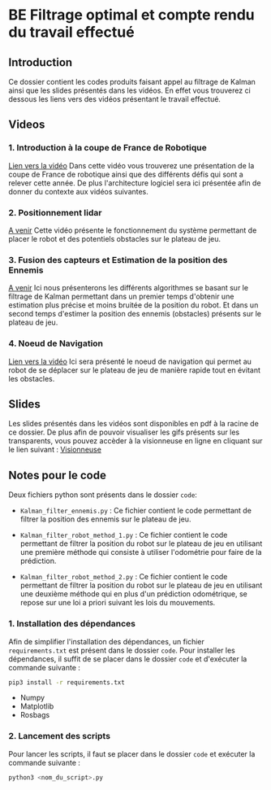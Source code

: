 # BE Filtrage optimal et compte rendu du travail effectué

## Introduction
Ce dossier contient les codes produits faisant appel au filtrage de Kalman ainsi que les slides présentés dans les vidéos.
En effet vous trouverez ci dessous les liens vers des vidéos présentant le travail effectué.

## Videos
### 1. Introduction à la coupe de France de Robotique 
[Lien vers la vidéo](https://polymny.studio/v/3DejV/)
Dans cette vidéo vous trouverez une présentation de la coupe de France de robotique ainsi que des différents défis qui sont a relever cette année. De plus l'architecture logiciel sera ici présentée afin de donner du contexte aux vidéos suivantes.

### 2. Positionnement lidar
[A venir](...)
Cette vidéo présente le fonctionnement du système permettant de placer le robot et des potentiels obstacles sur le plateau de jeu.

### 3. Fusion des capteurs et Estimation de la position des Ennemis
[A venir](...)
Ici nous présenterons les différents algorithmes se basant sur le filtrage de Kalman permettant dans un premier temps d'obtenir une estimation plus précise et moins bruitée de la position du robot. Et dans un second temps d'estimer la position des ennemis (obstacles) présents sur le plateau de jeu.

### 4. Noeud de Navigation
[Lien vers la vidéo](https://drive.google.com/file/d/1D4rdq3Z5j8yqn6Kk88j0iWKAar3zTYeO/view)
Ici sera présenté le noeud de navigation qui permet au robot de se déplacer sur le plateau de jeu de manière rapide tout en évitant les obstacles.

## Slides 
Les slides présentés dans les vidéos sont disponibles en pdf à la racine de ce dossier. De plus afin de pouvoir visualiser les gifs présents sur les transparents, vous pouvez accèder à la visionneuse en ligne en cliquant sur le lien suivant : [Visionneuse](https://docs.google.com/presentation/d/e/2PACX-1vRQYQfNccN41Cf5IWjL6nRUtd15CT7ILjTp0NbM19YL2TLo_ZCS5epXIBjujxFY5e2HkT87-7fDsdKH/pub?start=true&loop=false&delayms=60000)

## Notes pour le code
Deux fichiers python sont présents dans le dossier `code`:
- `Kalman_filter_ennemis.py` : Ce fichier contient le code permettant de filtrer la position des ennemis sur le plateau de jeu.

- `Kalman_filter_robot_method_1.py` : Ce fichier contient le code permettant de filtrer la position du robot sur le plateau de jeu en utilisant une première méthode qui consiste à utiliser l'odométrie pour faire de la prédiction.

- `Kalman_filter_robot_method_2.py` : Ce fichier contient le code permettant de filtrer la position du robot sur le plateau de jeu en utilisant une deuxième méthode qui en plus d'un prédiction odométrique, se repose sur une loi a priori suivant les lois du mouvements.

### 1. Installation des dépendances
Afin de simplifier l'installation des dépendances, un fichier `requirements.txt` est présent dans le dossier `code`. Pour installer les dépendances, il suffit de se placer dans le dossier `code` et d'exécuter la commande suivante :
```bash
pip3 install -r requirements.txt
```
 - Numpy
 - Matplotlib
 - Rosbags

### 2. Lancement des scripts
Pour lancer les scripts, il faut se placer dans le dossier `code` et exécuter la commande suivante :
```bash
python3 <nom_du_script>.py
```


